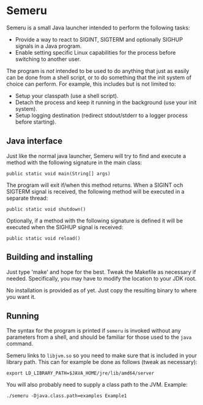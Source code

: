Semeru
======

Semeru is a small Java launcher intended to perform the following tasks:

* Provide a way to react to SIGINT, SIGTERM and optionally SIGHUP signals in a Java program.
* Enable setting specific Linux capabilities for the process before switching to another user.

The program is _not_ intended to be used to do anything that just as easily can be done from a
shell script, or to do something that the init system of choice can perform. For example, this
includes but is not limited to:

* Setup your classpath (use a shell script).
* Detach the process and keep it running in the background (use your init system).
* Setup logging destination (redirect stdout/stderr to a logger process before starting).

Java interface
--------------

Just like the normal java launcher, Semeru will try to find and execute a method with
the following signature in the main class:

    public static void main(String[] args)

The program will exit if/when this method returns. When a SIGINT och SIGTERM signal
is received, the following method will be executed in a separate thread:

    public static void shutdown()

Optionally, if a method with the following signature is defined it will be executed
when the SIGHUP signal is received:

    public static void reload()

Building and installing
-----------------------

Just type 'make' and hope for the best. Tweak the Makefile as necessary if needed.
Specifically, you may have to modify the location to your JDK root.

No installation is provided as of yet. Just copy the resulting binary to where you want it.

Running
-------

The syntax for the program is printed if `semeru` is invoked without any parameters from
a shell, and should be familiar for those used to the `java` command.

Semeru links to `libjvm.so` so you need to make sure that is included in your library path.
This can for example be done as follows (tweak as necessary):

    export LD_LIBRARY_PATH=$JAVA_HOME/jre/lib/amd64/server

You will also probably need to supply a class path to the JVM. Example:

    ./semeru -Djava.class.path=examples Example1
